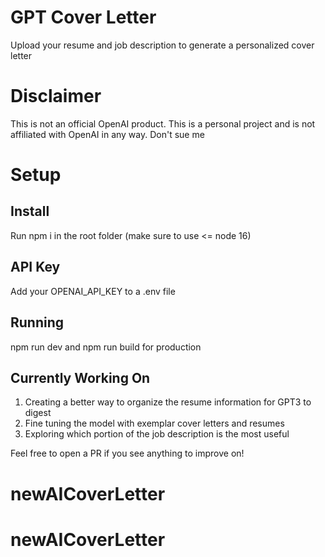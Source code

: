 # GPT Cover Letter

Upload your resume and job description to generate a personalized cover letter

# Disclaimer

This is not an official OpenAI product. This is a personal project and is not affiliated with OpenAI in any way. Don't sue me

# Setup

## Install

Run npm i in the root folder (make sure to use <= node 16)

## API Key

Add your OPENAI_API_KEY to a .env file

## Running

npm run dev and npm run build for production

## Currently Working On

1. Creating a better way to organize the resume information for GPT3 to digest
2. Fine tuning the model with exemplar cover letters and resumes
3. Exploring which portion of the job description is the most useful

Feel free to open a PR if you see anything to improve on!

# newAICoverLetter

# newAICoverLetter
